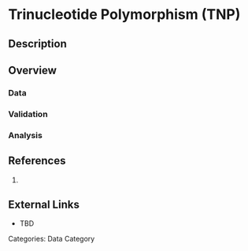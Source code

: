 # Trinucleotide Polymorphism (TNP) #
## Description ##
## Overview ##
### Data ###
### Validation ###
### Analysis ###
## References ##
1.

## External Links ##
* TBD

Categories: Data Category

